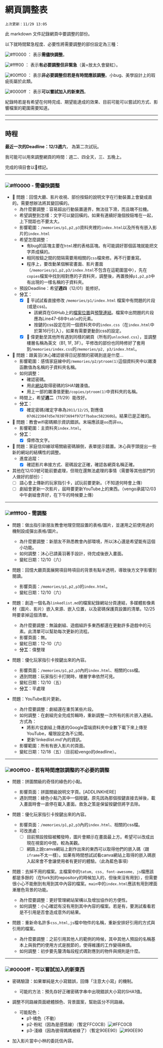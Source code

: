 # 網頁調整表

`上次更新：11/29 13:05`

此 markdown 文件記錄網頁中要調整的部份。

以下就時間緊急程度、必要性將需要調整的部份設定為三種：

![#ff0000](https://placehold.co/15x15/ff0000/ff0000.png) ： 表示**需儘快調整**。

![#ffff00](https://placehold.co/15x15/ffff00/ffff00.png) ： 表示**有必要調整但非緊急**（黃=放太久會變紅）。

![#00ff00](https://placehold.co/15x15/00ff00/00ff00.png) ： 表示**非必要調整但若是有時間應該調整**。小bug、美學設計上的瑕疵街屬於此類。

![#0000ff](https://placehold.co/15x15/0000ff/0000ff.png) ： 表示**可以嘗試加入的新東西**。

紀錄時若是有希望在何時完成、期望能達成的效果、目前可能可以嘗試的方式、影響檔案的範圍需要知道。

----
----

## 時程

**最近一次的Deadline：12/3週六**， 為第二次試玩。

我可能可以用來調整網頁的時間：週二、四全天，三、五晚上。

完成的項目會以🍩標記。

----
### ![#ff0000](https://placehold.co/15x15/ff0000/ff0000.png) - 需儘快調整 

- 🍩 問題：回憶大廳、影片收視、部份按鈕的說明文字在行動裝置上會變成直的。需要想辦法將其變回橫的。
    - 為什麼要調整：容易超出行動裝置邊界，無法往下滑，而且醜不拉機。
    - 希望調整到怎樣：文字可以變回橫的。如果有連續好幾個按鈕堆在一起，上下間距也不要太大。
    - 影響範圍：`/memories/p1,p2,p3`資料夾裡的`index.html`以及所有有嵌入影片的`index.html`
    - 希望怎麼調整：
        - 有bug的區塊主要在`html`裡的表格區塊。有可能調好那個區塊就能把文字弄成橫的。
        - 相同按鈕之間的間隔需要用相關的`css`檔來修。再不行要重寫。
        - 程序上，要改動某個解密畫面、影片畫面（`/memories/p1,p2,p3/index.html`不包含在這範圍當中），先在`copies`檔案中找到相對應的子資料夾，調整後，再置換掉`p1,p2,p3`中有出現的一樣名稱的子資料夾。
    - 預設Deadline：希望**週四**（12/01）能修好。
    - **分工**：
        - [x] 🍩 平試試看直接修改 `/memories/p1/index.html` 檔案中有問題的片段(或是css)。
            - 該網頁在GitHub上的[檔案位置](https://github.com/ZebraAlgebra/fimbo_2022/blob/master/memories/p1/index.html)與[預覽連結](https://zebraalgebra.github.io/fimbo_2022/memories/p1/index.html)。檔案中出問題的片段應為Line47-68中`table`的元素。
            - 按鍵的css設定在同一個資料夾中的`index.css`（在`index.html`中於第16行引入），如果有需要更動到css的設定。
        - [x] 🍩 偉更動至其他所有遇到同樣的網頁（所有的`unlocked.css`），並調整樓層名稱為英文（B1, 1F, 3F）。平修改的部份也同時修好了套用到`/memories/index.css`的`/memories/p2, p3/index.html`。

- 🍩 問題：跟黃羽/沐心確認彼得日記那關的密碼到底是什麼...
    - 影響範圍：感情家庭線中的`/memories/p2/ptroom(1)`這個資料夾中以雜湊函數值為名稱的子資料夾名稱。
    - 如何調整：
        - 確認密碼。
        - 用此[網站](http://www.sha1-online.com/)取得密碼的SHA1雜湊值。
        - 用上一部的雜湊值更動`/copies/ptroom(1)`中資料夾的名稱。
    - 時間上，希望**週二**（11/29）能改好。
    - **分工**：
        - [x] 確定密碼(確定字串為`2011/12/25`, 對應值`07d6223847d5e783973694f972f7babac582360b`)。結果已是正確的。

- 🍩 問題：教會wifi密碼顯示資訊錯誤。末端應該是`oo`而非`xx`。
    - 影響範圍：主資料夾`index.html`。
    - **分工**：
        - [x] 偉修改文字。

- 🍩 問題：家庭信仰線球場關級密碼顛倒，表單提示錯置。沐心與芋頭提出一些新的網站的結構性的調整。
    - 進度追蹤：
        - [x] 確認影片串接方式、密碼設定正確，確認各網頁名稱正確。

- 其他在12/03號可能前要處理，但現在還無法處理的事情（需要等其他部門的人做好的部份）：
    - [ ] 語心會上傳新的玩家指引卡，試玩前要更新。（不知道何時會上傳）
    - [ ] 劇組會更新一次影片，屆時要更新YouTube上的東西。（vengo承諾12/03中午劇組會弄好，在下午的時候要上傳）

----

### ![#ffff00](https://placehold.co/15x15/ffff00/ffff00.png) - 需調整 

- 問題：做出指引新朋友教會地理空間設置的表格/圖片，並運用之前使用過的機制設成彈出表格/圖片。
    - 為什麼要調整：新朋友不熟悉教會內部環境，所以沐心還是希望能有這個小功能。
    - 如何調整：沐心已請黃羽著手設計，待完成後嵌入畫面。
    - 變紅日期：12/10（六）

- 問題：回憶大廳頁面展開項目時項目的背景有點半透明，導致後方文字影響到閱讀。
    - 影響頁面：`/memories/p1,p2,p3`的`index.html`。
    - 變紅日期：12/10（六）

- 問題：創造一個名為`linkedlist.md`的檔案紀錄網站分頁連結，多媒體影像素材（圖片、影片）嵌入來源、嵌入位置，以及密碼保護頁設置的清單。12/25時要拿掉這個清單。
    - 為什麼要調整：無論劇組、遊戲組許多東西都還在更動許多遊戲中的元素。此清單可以幫助每次更新的流程。
    - 影響頁面：無。
    - 變紅日期：12-10（六）
    - **分工**：偉整理

- 問題：優化玩家指引卡按鍵出來的內容。
    - 影響頁面：`/memories/p1,p2,p3`內的`index.html`、相關的css檔。
    - 遇到問題：玩家指引卡打開時，樓層字串依然可見。
    - 變紅日期：12/10（五）
    - **分工**：平處理

- 問題：YouTube影片更新。
    - 為什麼要調整：劇組還在重剪某些片段。
    - 如何調整：在劇組完全完成剪輯時，重新調整一次所有的影片嵌入連結。方式為：
        - 將影片從劇組上傳進的Google雲端資料夾中全數下載下來上傳至YouTube，權限設定為不公開。
        - 更新'linkedlist.md'內的資訊。
    - 影響範圍：所有有嵌入影片的頁面。
    - 變紅日期：12/18（五）（目前給vengo的deadline）。

----

### ![#00ff00](https://placehold.co/15x15/00ff00/00ff00.png) - 若有時間應該調整的不必要的調整

- 問題：拼圖關級的奇怪的綠色的小點。
    - 影響頁面：拼圖關級說明文字頁。[ADDLINKHERE]
    - 遇到問題：綠色小點乃其中一個按鍵。原先因為那個按鍵直接去掉後，載入畫面時會一直停在載入畫面。救急之策是保留按鍵但將字去除。

- 問題：優化玩家指引卡按鍵出來的內容。
    - 影響頁面：`/memories/p1,p2,p3`內的`index.html`、相關的css檔。
    - 可改進處：
        - [ ] 目前預設按鈕被觸發時，圖片會顯示在畫面最上方。希望可以改成出現在視窗的中間，較為美觀。
        - [ ] 網路上說canva網站上創作出來的東西可以取得他們的嵌入碼（跟`iframe`不太一樣）。如果有時間想試試看canva網站上取得的嵌入碼嵌入起來會不會讓使用者有更好的體驗。（此為藍色事項）

- 問題：去掉不用的檔案。主檔案中的`tatum, css, font-awesome, js`檔應該都是多餘的（在fork別的repository的時候加入的，但後來沒有用到），但需要很小心不能刪到有用到其中內容的檔案。`main`中的`index.html`應該有用到裡面漸層色背景的功能。
    - 為什麼要調整：更好管理網站架構以及增加協作的方便性。
    - 如何調整：小心確認有沒有用到其中內容的檔案。若是有，要測試看看若是不引用是否會造成意外的結果。

- 問題：重新命名許多`css,html,js`檔中物件的名稱，重新安排好引用的方式與引用的檔案。
    - 為什麼要調整：之前引用其他人的範例的時候，其中其他人預設的名稱基本上與我們的使用方式是脫節的，使得維護的工作變得麻煩。
    - 如何調整：初步要先釐清每段程式碼對應到的物件與規則是什麼。

----

### ![#0000ff](https://placehold.co/15x15/0000ff/0000ff.png) - 可以嘗試加入的新東西

- 密碼驗證：如果單純是大小寫錯誤，回傳「注意大小寫」的機制。
    - 可能的方法：預先存好正確密碼字串中出現錯誤大小寫的SHA1值。

- 調整不同路線頁面總體顏色、背景圖案，幫助區分不同路線。
    - 可能配色：
        - p1-橘色（不動）
        - p2-粉紅（因為是感情線）（暫定FFC0CB）![#FFC0CB](https://placehold.co/15x15/FFC0CB/FFC0CB.png)
        - p3-淺綠（因為彼得媽媽被綠了）（暫定90EE90）![#90EE90](https://placehold.co/15x15/90EE90/90EE90.png)

- 加入影片當中小林的委託信內容。